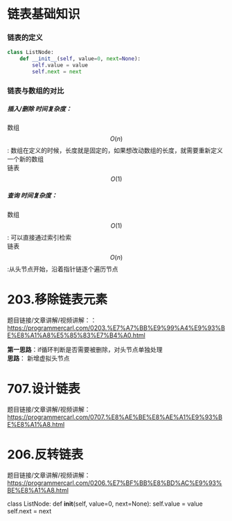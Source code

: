 # 链表基础知识
### 链表的定义
```Python
class ListNode:
    def __init__(self, value=0, next=None):
        self.value = value
        self.next = next
```
### 链表与数组的对比
##### 插入/删除 时间复杂度： 
数组 $$O(n)$$ : 数组在定义的时候，长度就是固定的，如果想改动数组的长度，就需要重新定义一个新的数组  
链表$$O(1)$$  
##### 查询 时间复杂度：  
数组$$O(1)$$: 可以直接通过索引检索  
链表$$O(n)$$:从头节点开始，沿着指针链逐个遍历节点  

# 203.移除链表元素  

题目链接/文章讲解/视频讲解：：https://programmercarl.com/0203.%E7%A7%BB%E9%99%A4%E9%93%BE%E8%A1%A8%E5%85%83%E7%B4%A0.html  

**第一思路**：if循环判断是否需要被删除，对头节点单独处理  
**思路**： 新增虚拟头节点


 # 707.设计链表  

题目链接/文章讲解/视频讲解：https://programmercarl.com/0707.%E8%AE%BE%E8%AE%A1%E9%93%BE%E8%A1%A8.html  


 #  206.反转链表 

题目链接/文章讲解/视频讲解：https://programmercarl.com/0206.%E7%BF%BB%E8%BD%AC%E9%93%BE%E8%A1%A8.html 


class ListNode:
    def __init__(self, value=0, next=None):
        self.value = value
        self.next = next
